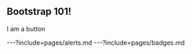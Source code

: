 <h2>Bootstrap 101!</h2>

<div
  onclick="
    $($('#theme').attr('disabled','disabled')[0].previousElementSibling)
    .attr('disabled','disabled');
  "
  class="btn btn-primary"
>I am a button</div>

---?include=pages/alerts.md
---?include=pages/badges.md
